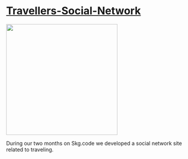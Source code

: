 # [Travellers-Social-Network](https://skgcode-travellers.com "Travellers Social Network")

<img align="center" src="https://skgcode-travellers.com/static/images/final_logo.png" width="300" />

During our two months on Skg.code we developed a social network site related to traveling.
